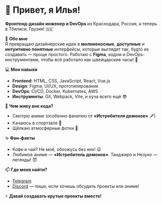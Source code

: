 # 👋 Привет, я Илья!  
**Фронтенд-дизайн инженер и DevOps** из Краснодара, Россия, а теперь в Тбилиси, Грузия! 🇬🇪  

🎨 **Обо мне**  
Я превращаю дизайнерские идеи в **молниеносные**, **доступные** и **интуитивно понятные** интерфейсы, которые выглядят так, будто их создавать — проще простого. Работаю с **Figma**, кодом и DevOps-инструментами, чтобы всё работало как швейцарские часы! 🚀  

💻 **Мои навыки**  
- **Frontend**: HTML, CSS, JavaScript, React, Vue.js  
- **Design**: Figma, UI/UX, прототипирование  
- **DevOps**: CI/CD, Docker, Kubernetes, AWS  
- **Инструменты**: Git, Webpack, Vite, и куча всего ещё 😎  

🌟 **Чем живу вне кода?**  
- Смотрю аниме (особенно фанатею от **«Истребителя демонов»** 🗡️)  
- Качаюсь в спортзале 💪  
- Щёлкаю атмосферные фотки 📸  

☕ **Фан-факты**  
- Кофе и чай? Не моё, обхожусь без них! 😜  
- Любимое аниме — **«Истребитель демонов»**. Танджиро и Незуко — легенды! 😈  

📫 **Где меня найти?**  
- [Telegram](https://t.me/ilya_mori)
- [Discord](@ilyamorii) — пиши, если хочешь обсудить проекты или аниме!  

⚡ **Давай создавать крутые проекты вместе!**

